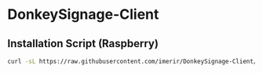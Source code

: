 # DonkeySignage-Client

## Installation Script (Raspberry)
``` bash
curl -sL https://raw.githubusercontent.com/imerir/DonkeySignage-Client/master/piInstallScript | sudo -E bash - 
```